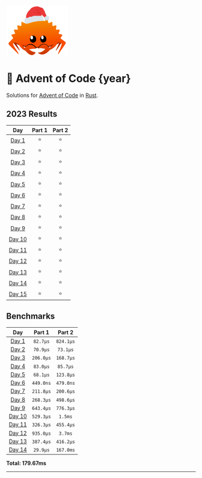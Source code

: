 <img src="./.assets/christmas_ferris.png" width="164">

# 🎄 Advent of Code {year}

Solutions for [Advent of Code](https://adventofcode.com/) in [Rust](https://www.rust-lang.org/).

<!--- advent_readme_stars table --->
## 2023 Results

| Day | Part 1 | Part 2 |
| :---: | :---: | :---: |
| [Day 1](https://adventofcode.com/2023/day/1) | ⭐ | ⭐ |
| [Day 2](https://adventofcode.com/2023/day/2) | ⭐ | ⭐ |
| [Day 3](https://adventofcode.com/2023/day/3) | ⭐ | ⭐ |
| [Day 4](https://adventofcode.com/2023/day/4) | ⭐ | ⭐ |
| [Day 5](https://adventofcode.com/2023/day/5) | ⭐ | ⭐ |
| [Day 6](https://adventofcode.com/2023/day/6) | ⭐ | ⭐ |
| [Day 7](https://adventofcode.com/2023/day/7) | ⭐ | ⭐ |
| [Day 8](https://adventofcode.com/2023/day/8) | ⭐ | ⭐ |
| [Day 9](https://adventofcode.com/2023/day/9) | ⭐ | ⭐ |
| [Day 10](https://adventofcode.com/2023/day/10) | ⭐ | ⭐ |
| [Day 11](https://adventofcode.com/2023/day/11) | ⭐ | ⭐ |
| [Day 12](https://adventofcode.com/2023/day/12) | ⭐ | ⭐ |
| [Day 13](https://adventofcode.com/2023/day/13) | ⭐ | ⭐ |
| [Day 14](https://adventofcode.com/2023/day/14) | ⭐ | ⭐ |
| [Day 15](https://adventofcode.com/2023/day/15) | ⭐ | ⭐ |
<!--- advent_readme_stars table --->

<!--- benchmarking table --->
## Benchmarks

| Day | Part 1 | Part 2 |
| :---: | :---: | :---:  |
| [Day 1](./src/bin/01.rs) | `82.7µs` | `824.1µs` |
| [Day 2](./src/bin/02.rs) | `70.9µs` | `73.1µs` |
| [Day 3](./src/bin/03.rs) | `206.0µs` | `168.7µs` |
| [Day 4](./src/bin/04.rs) | `83.0µs` | `85.7µs` |
| [Day 5](./src/bin/05.rs) | `68.1µs` | `123.8µs` |
| [Day 6](./src/bin/06.rs) | `449.0ns` | `479.0ns` |
| [Day 7](./src/bin/07.rs) | `211.8µs` | `200.6µs` |
| [Day 8](./src/bin/08.rs) | `268.3µs` | `498.6µs` |
| [Day 9](./src/bin/09.rs) | `643.4µs` | `776.3µs` |
| [Day 10](./src/bin/10.rs) | `529.3µs` | `1.5ms` |
| [Day 11](./src/bin/11.rs) | `326.3µs` | `455.4µs` |
| [Day 12](./src/bin/12.rs) | `935.0µs` | `3.7ms` |
| [Day 13](./src/bin/13.rs) | `387.4µs` | `416.2µs` |
| [Day 14](./src/bin/14.rs) | `29.9µs` | `167.0ms` |

**Total: 179.67ms**
<!--- benchmarking table --->

---
